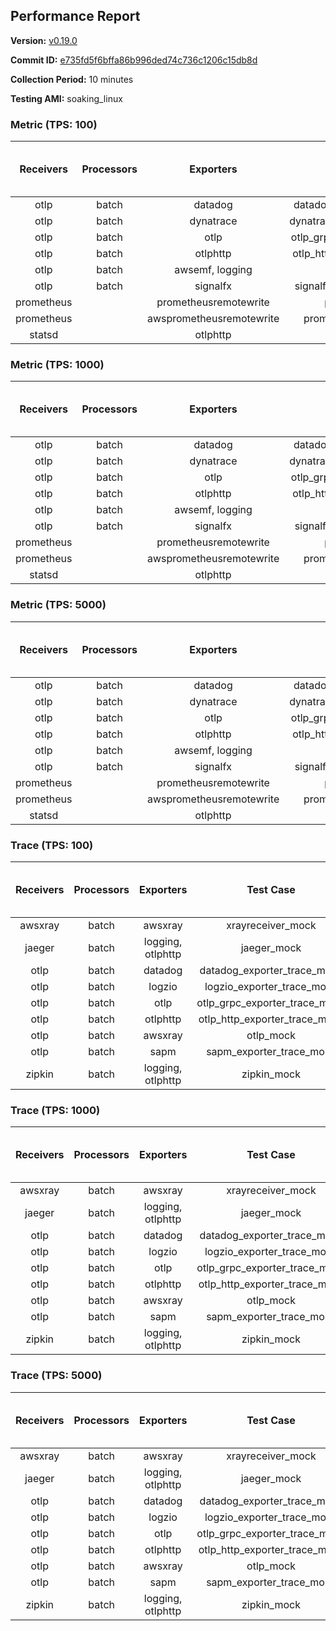 ## Performance Report

**Version:** [v0.19.0](https://github.com/aws-observability/aws-otel-collector/releases/tag/v0.19.0)

**Commit ID:** [e735fd5f6bffa86b996ded74c736c1206c15db8d](https://github.com/aws-observability/aws-otel-collector/commit/e735fd5f6bffa86b996ded74c736c1206c15db8d)

**Collection Period:** 10 minutes

**Testing AMI:** soaking_linux


### Metric (TPS: 100)
| Receivers | Processors | Exporters | Test Case | Data Type | Instance Type | Avg CPU Usage (Percent) | Avg Memory Usage (Megabytes) | Max CPU Usage (Percent) | Max Memory Usage (Megabytes) |
|:---------:|:----------:|:---------:|:---------:|:---------:|:-------------:|:-----------------------:|:----------------------------:|:-----------------------:|:----------------------------:|
| otlp | batch | datadog | datadog_exporter_metric_mock | otlp | m5.2xlarge | 0.04 | 65.21 | 0.20 | 68.31 |
| otlp | batch | dynatrace | dynatrace_exporter_metric_mock | otlp | m5.2xlarge | 0.03 | 61.42 | 0.20 | 61.60 |
| otlp | batch | otlp | otlp_grpc_exporter_metric_mock | otlp | m5.2xlarge | 0.03 | 62.27 | 0.20 | 63.12 |
| otlp | batch | otlphttp | otlp_http_exporter_metric_mock | otlp | m5.2xlarge | 0.03 | 62.03 | 0.20 | 62.50 |
| otlp | batch | awsemf, logging | otlp_metric_mock | otlp | m5.2xlarge | 0.03 | 62.06 | 0.20 | 62.25 |
| otlp | batch | signalfx | signalfx_exporter_metric_mock | otlp | m5.2xlarge | 0.03 | 62.73 | 0.20 | 63.59 |
| prometheus |  | prometheusremotewrite | prometheus_mock | prometheus | m5.2xlarge | 0.11 | 77.85 | 0.30 | 78.93 |
| prometheus |  | awsprometheusremotewrite | prometheus_mock_awsprw | prometheus | m5.2xlarge | 0.11 | 77.53 | 0.30 | 78.25 |
| statsd |  | otlphttp | statsd_mock | statsd | m5.2xlarge | 0.01 | 62.78 | 0.20 | 62.81 |

### Metric (TPS: 1000)
| Receivers | Processors | Exporters | Test Case | Data Type | Instance Type | Avg CPU Usage (Percent) | Avg Memory Usage (Megabytes) | Max CPU Usage (Percent) | Max Memory Usage (Megabytes) |
|:---------:|:----------:|:---------:|:---------:|:---------:|:-------------:|:-----------------------:|:----------------------------:|:-----------------------:|:----------------------------:|
| otlp | batch | datadog | datadog_exporter_metric_mock | otlp | m5.2xlarge | 0.03 | 62.88 | 0.20 | 63.73 |
| otlp | batch | dynatrace | dynatrace_exporter_metric_mock | otlp | m5.2xlarge | 0.03 | 63.04 | 0.20 | 63.05 |
| otlp | batch | otlp | otlp_grpc_exporter_metric_mock | otlp | m5.2xlarge | 0.03 | 62.50 | 0.10 | 62.86 |
| otlp | batch | otlphttp | otlp_http_exporter_metric_mock | otlp | m5.2xlarge | 0.03 | 64.04 | 0.20 | 64.52 |
| otlp | batch | awsemf, logging | otlp_metric_mock | otlp | m5.2xlarge | 0.03 | 62.62 | 0.20 | 63.47 |
| otlp | batch | signalfx | signalfx_exporter_metric_mock | otlp | m5.2xlarge | 0.04 | 64.53 | 0.20 | 64.82 |
| prometheus |  | prometheusremotewrite | prometheus_mock | prometheus | m5.2xlarge | 1.12 | 110.64 | 1.90 | 114.05 |
| prometheus |  | awsprometheusremotewrite | prometheus_mock_awsprw | prometheus | m5.2xlarge | 1.19 | 108.45 | 2.10 | 112.97 |
| statsd |  | otlphttp | statsd_mock | statsd | m5.2xlarge | 0.01 | 62.63 | 0.20 | 62.89 |

### Metric (TPS: 5000)
| Receivers | Processors | Exporters | Test Case | Data Type | Instance Type | Avg CPU Usage (Percent) | Avg Memory Usage (Megabytes) | Max CPU Usage (Percent) | Max Memory Usage (Megabytes) |
|:---------:|:----------:|:---------:|:---------:|:---------:|:-------------:|:-----------------------:|:----------------------------:|:-----------------------:|:----------------------------:|
| otlp | batch | datadog | datadog_exporter_metric_mock | otlp | m5.2xlarge | 0.04 | 61.43 | 0.20 | 61.80 |
| otlp | batch | dynatrace | dynatrace_exporter_metric_mock | otlp | m5.2xlarge | 0.04 | 63.99 | 0.20 | 64.52 |
| otlp | batch | otlp | otlp_grpc_exporter_metric_mock | otlp | m5.2xlarge | 0.04 | 61.72 | 0.20 | 61.96 |
| otlp | batch | otlphttp | otlp_http_exporter_metric_mock | otlp | m5.2xlarge | 0.03 | 62.69 | 0.20 | 62.79 |
| otlp | batch | awsemf, logging | otlp_metric_mock | otlp | m5.2xlarge | 0.03 | 62.62 | 0.20 | 62.92 |
| otlp | batch | signalfx | signalfx_exporter_metric_mock | otlp | m5.2xlarge | 0.03 | 63.87 | 0.20 | 64.19 |
| prometheus |  | prometheusremotewrite | prometheus_mock | prometheus | m5.2xlarge | 6.71 | 258.30 | 11.10 | 277.39 |
| prometheus |  | awsprometheusremotewrite | prometheus_mock_awsprw | prometheus | m5.2xlarge | 6.99 | 248.90 | 11.30 | 280.72 |
| statsd |  | otlphttp | statsd_mock | statsd | m5.2xlarge | 0.01 | 61.48 | 0.20 | 62.00 |

### Trace (TPS: 100)
| Receivers | Processors | Exporters | Test Case | Data Type | Instance Type | Avg CPU Usage (Percent) | Avg Memory Usage (Megabytes) | Max CPU Usage (Percent) | Max Memory Usage (Megabytes) |
|:---------:|:----------:|:---------:|:---------:|:---------:|:-------------:|:-----------------------:|:----------------------------:|:-----------------------:|:----------------------------:|
| awsxray | batch | awsxray | xrayreceiver_mock | xray | m5.2xlarge | 0.00 | 0.00 | 0.00 | 0.00 |
| jaeger | batch | logging, otlphttp | jaeger_mock | jaeger | m5.2xlarge | 2.54 | 79.82 | 2.80 | 82.13 |
| otlp | batch | datadog | datadog_exporter_trace_mock | otlp | m5.2xlarge | 5.03 | 78.36 | 5.30 | 80.81 |
| otlp | batch | logzio | logzio_exporter_trace_mock | otlp | m5.2xlarge | 3.00 | 94.68 | 3.30 | 99.22 |
| otlp | batch | otlp | otlp_grpc_exporter_trace_mock | otlp | m5.2xlarge | 2.99 | 140.21 | 4.10 | 189.72 |
| otlp | batch | otlphttp | otlp_http_exporter_trace_mock | otlp | m5.2xlarge | 4.25 | 75.88 | 4.50 | 77.73 |
| otlp | batch | awsxray | otlp_mock | otlp | m5.2xlarge | 3.90 | 76.65 | 4.30 | 78.05 |
| otlp | batch | sapm | sapm_exporter_trace_mock | otlp | m5.2xlarge | 3.39 | 90.35 | 4.10 | 91.91 |
| zipkin | batch | logging, otlphttp | zipkin_mock | zipkin | m5.2xlarge | 5.26 | 81.33 | 5.70 | 83.98 |

### Trace (TPS: 1000)
| Receivers | Processors | Exporters | Test Case | Data Type | Instance Type | Avg CPU Usage (Percent) | Avg Memory Usage (Megabytes) | Max CPU Usage (Percent) | Max Memory Usage (Megabytes) |
|:---------:|:----------:|:---------:|:---------:|:---------:|:-------------:|:-----------------------:|:----------------------------:|:-----------------------:|:----------------------------:|
| awsxray | batch | awsxray | xrayreceiver_mock | xray | m5.2xlarge | 0.00 | 0.00 | 0.00 | 0.00 |
| jaeger | batch | logging, otlphttp | jaeger_mock | jaeger | m5.2xlarge | 19.88 | 148.64 | 26.51 | 187.81 |
| otlp | batch | datadog | datadog_exporter_trace_mock | otlp | m5.2xlarge | 29.76 | 78.48 | 31.31 | 82.05 |
| otlp | batch | logzio | logzio_exporter_trace_mock | otlp | m5.2xlarge | 28.20 | 107.84 | 29.11 | 113.59 |
| otlp | batch | otlp | otlp_grpc_exporter_trace_mock | otlp | m5.2xlarge | 30.26 | 766.51 | 41.90 | 1301.65 |
| otlp | batch | otlphttp | otlp_http_exporter_trace_mock | otlp | m5.2xlarge | 29.48 | 76.42 | 32.01 | 77.91 |
| otlp | batch | awsxray | otlp_mock | otlp | m5.2xlarge | 31.35 | 80.88 | 41.90 | 83.73 |
| otlp | batch | sapm | sapm_exporter_trace_mock | otlp | m5.2xlarge | 26.18 | 90.75 | 26.71 | 92.87 |
| zipkin | batch | logging, otlphttp | zipkin_mock | zipkin | m5.2xlarge | 33.81 | 326.18 | 46.21 | 524.31 |

### Trace (TPS: 5000)
| Receivers | Processors | Exporters | Test Case | Data Type | Instance Type | Avg CPU Usage (Percent) | Avg Memory Usage (Megabytes) | Max CPU Usage (Percent) | Max Memory Usage (Megabytes) |
|:---------:|:----------:|:---------:|:---------:|:---------:|:-------------:|:-----------------------:|:----------------------------:|:-----------------------:|:----------------------------:|
| awsxray | batch | awsxray | xrayreceiver_mock | xray | m5.2xlarge | 0.00 | 0.00 | 0.00 | 0.00 |
| jaeger | batch | logging, otlphttp | jaeger_mock | jaeger | m5.2xlarge | 18.85 | 169.48 | 25.00 | 207.22 |
| otlp | batch | datadog | datadog_exporter_trace_mock | otlp | m5.2xlarge | 113.93 | 82.90 | 116.63 | 87.06 |
| otlp | batch | logzio | logzio_exporter_trace_mock | otlp | m5.2xlarge | 108.63 | 122.71 | 111.70 | 138.15 |
| otlp | batch | otlp | otlp_grpc_exporter_trace_mock | otlp | m5.2xlarge | 114.57 | 3152.25 | 172.08 | 5671.11 |
| otlp | batch | otlphttp | otlp_http_exporter_trace_mock | otlp | m5.2xlarge | 104.92 | 78.38 | 110.38 | 80.41 |
| otlp | batch | awsxray | otlp_mock | otlp | m5.2xlarge | 99.93 | 19809.94 | 311.97 | 32322.47 |
| otlp | batch | sapm | sapm_exporter_trace_mock | otlp | m5.2xlarge | 98.14 | 97.23 | 100.44 | 100.43 |
| zipkin | batch | logging, otlphttp | zipkin_mock | zipkin | m5.2xlarge | 32.73 | 414.36 | 53.91 | 518.94 |
